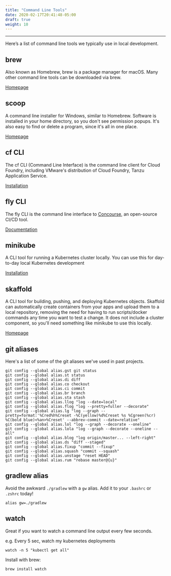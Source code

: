 ```yaml
---
title: "Command Line Tools"
date: 2020-02-17T20:41:48-05:00
draft: true
weight: 10
---
```


---

Here’s a list of command line tools we typically use in local development.

## brew

Also known as Homebrew, brew is a package manager for macOS. Many other command line tools can be downloaded via brew.

[Homepage](https://brew.sh/)

## scoop

A command line installer for Windows, similar to Homebrew. Software is installed in your home directory, 
so you don't see permission popups. It's also easy to find or delete a program, since it's all in one place.

[Homepage](https://scoop.sh/)

## cf CLI

The cf CLI (Command Line Interface) is the command line client for Cloud Foundry, 
including VMware's distribution of Cloud Foundry, Tanzu Application Service.

[Installation](https://docs.cloudfoundry.org/cf-cli/install-go-cli.html)

## fly CLI

The fly CLI is the command line interface to [Concourse](https://concourse-ci.org/), an open-source CI/CD tool.

[Documentation](https://concourse-ci.org/fly.html)

## minikube

A CLI tool for running a Kubernetes cluster locally. You can use this for day-to-day local Kubernetes development

[Installation](https://kubernetes.io/docs/setup/learning-environment/minikube/)

## skaffold

A CLI tool for building, pushing, and deploying Kubernetes objects.
Skaffold can automatically create containers from your apps and upload them to a local repository,
removing the need for having to run scripts/docker commands any time you want to test a change. 
It does not include a cluster component, so you'll need something like minikube to use this locally. 

[Homepage](https://skaffold.dev/)  

## git aliases

Here's a list of some of the git aliases we've used in past projects. 

```
git config --global alias.gst git status
git config --global alias.st status
git config --global alias.di diff
git config --global alias.co checkout
git config --global alias.ci commit
git config --global alias.br branch
git config --global alias.sta stash
git config --global alias.llog "log --date=local"
git config --global alias.flog "log --pretty=fuller --decorate"
git config --global alias.lg "log --graph --pretty=format:'%Cred%h%Creset -%C(yellow)%d%Creset %s %Cgreen(%cr) %C(bold blue)<%an>%Creset' --abbrev-commit --date=relative"
git config --global alias.lol "log --graph --decorate --oneline"
git config --global alias.lola "log --graph --decorate --oneline --all"
git config --global alias.blog "log origin/master... --left-right"
git config --global alias.ds "diff --staged"
git config --global alias.fixup "commit --fixup"
git config --global alias.squash "commit --squash"
git config --global alias.unstage "reset HEAD"
git config --global alias.rum "rebase master@{u}"
```

## gradlew alias

Avoid the awkward `./gradlew` with a `gw` alias. Add it to your `.bashrc` or `.zshrc` today!

```
alias gw=./gradlew
```

## watch

Great if you want to watch a command line output every few seconds.

e.g. Every 5 sec, watch my kubernetes deployments

```
watch -n 5 "kubectl get all"
```

Install with brew:
```
brew install watch
```